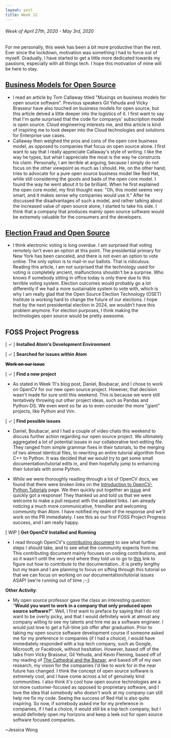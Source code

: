 ```yaml
---
layout: post
title: Week 12
---
```


###### Week of April 27th, 2020 - May 3rd, 2020 

For me personally, this week has been a bit more productive than the rest. Ever since the lockdown, motivation was something I had to force out of myself. Gradually, I have started to get a little more dedicated towards my passions, especially with all things tech. I hope this motivation of mine will be here to stay.

## [Business Models for Open Source](https://spot.livejournal.com/327801.html)

- I read an article by Tom Callaway titled "Musings on business models for open source software". Previous speakers Gil Yehuda and Vicky Brasseur have also touched on business models for open source, but this article delved a little deeper into the logistics of it. I first want to say that I'm quite surprised that the code for companys' subscription model is open source. Cloud engineering interests me, and this article is kind of inspiring me to look deeper into the Cloud technologies and solutions for Enterprise use cases. 
- Callaway then weighed the pros and cons of the open core business model, as opposed to companies that focus on open source alone. I first want to say that I really appreciate Callaway's style of writing. I like the way he types, but what I appreciate the most is the way he constructs his claim. Personally, I am terrible at arguing, because I simply do not focus on the other viewpoint as much as I should. He, on the other hand, tries to advocate for a pure open source business model like Red Hat, while still considering the goods and bads of the open core model. I found the way he went about it to be brilliant. When he first explained the open core model, my first thought was: "Oh, this model seems very smart, and it makes sense why companies would use it." After he discussed the disadvantages of such a model, and rather talking about the increased value of open source alone, I started to take his side. I think that a company that produces mainly open source software would be extremely valuable for the consumers and the developers.

## [Election Fraud and Open Source](https://opensource.com/article/19/9/voting-fraud-open-source-solution?)

- I think electronic voting is long overdue. I am surprised that voting remotely isn't even an option at this point. The presidential primary for New York has been canceled, and there is not even an option to vote online. The only option is to mail-in our ballots. That is ridiculous. Reading this article, I am not surprised that the technology used for voting is completely ancient, malfunctions shouldn't be a surprise. Who knows if somebody sitting in office today is only there due to this terrible voting system. Election outcomes would probably go a lot differently if we had a more sustainable system to vote with, which is why I am really glad that the Open Source Election Technology (OSET) Institute is working hard to change the future of our elections. I hope that by the next presidential election in 2024, we wouldn't have this problem anymore. For election purposes, I think making the technologies open source would be pretty awesome.

## FOSS Project Progress

[ ✓ ] **Installed Atom's Development Environment** 

[ ✓ ] **Searched for issues within Atom**

~~**Work on our issue**~~

[ ✓ ] **Find a new project**

- As stated in Week 11's blog post, Daniel, Boubacar, and I chose to work on OpenCV for our new open source project. However, that decision wasn't made for sure until this weekend. This is because we were still tentatively throwing out other project ideas, such as Pandas and Python-DS. We even went so far as to even consider the more "giant" projects, like Python and Vim. 

[ ✓ ] **Find possible issues**

- Daniel, Boubacar, and I had a couple of video chats this weekend to discuss further action regarding our open source project. We ultimately aggregated a lot of potential issues in our collaborative text-editing file. They ranged from simple grammar fixes in their tutorials, to the merging of two almost identical files, to rewriting an entire tutorial algorithm from C++ to Python. It was decided that we would try to get some small documentation/tutorial edits in, and then hopefully jump to enhancing their tutorials with some Python. 

- While we were thoroughly reading through a lot of OpenCV docs, we found that there were broken links on the [Introduction to OpenCV-Python Tutorials](https://docs.opencv.org/master/d0/de3/tutorial_py_intro.html) page. We then quickly put together an [issue](https://github.com/opencv/opencv/issues/17212) and quickly got a response! They thanked us and told us that we were welcome to make a pull request with the updated links. I am already noticing a much more communicative, friendlier and welcoming community than Atom. I have notified my team of the response and we'll work on the PR immediately. I see this as our first FOSS Project Progress success, and I am really happy.

[ WIP ] **Get OpenCV Installed and Running**

- I read through OpenCV's [contributing document](https://github.com/opencv/opencv/wiki/How_to_contribute) to see what further steps I should take, and to see what the community expects from me. This contributing document mainly focuses on coding contributions, and so it wasn't until the very end where they told us to go to [this](https://docs.opencv.org/master/d4/db1/tutorial_documentation.html) link to figure out how to contribute to the documentation...It is pretty lengthy but my team and I are planning to focus on sifting through this tutorial so that we can focus on working on our documentation/tutorial issues ASAP! (we're running out of time ;-;)

**Other Activity**: 

- My open source professor gave the class an interesting question: "**Would you want to work in a company that only produced open source software?**". Well, I first want to preface by saying that I do not want to be overly picky, and that I would definitely work at almost any company willing to see my talents and hire me as a software engineer. I would just love to get a full-time job offer after graduation. Prior to taking my open source software development course if someone asked me for my preference in companies (if I had a choice), I would have immediately responded with a top tech company, such as Google, Microsoft, or Facebook, without hesitation. However, based off of the talks from Vicky Brasseur, Gil Yehuda, and Kevin Fleming, based off of my reading of [The Cathedral and the Bazaar](http://www.catb.org/~esr/writings/cathedral-bazaar/cathedral-bazaar/index.html), and based off of my own research, my vision for the companies I'd like to work for in the near future has changed. I think the concept of open source software is extremely cool, and I have come across a lot of genuinely kind communities. I also think it's cool how open source technologies are a lot more customer-focused as opposed to proprietary software, and I love the idea that somebody who doesn't work at my company can still help me fix my code. Seeing the success of Red Hat is also quite inspiring. So now, if somebody asked me for my preference in companies, if I had a choice, it would still be a top tech company, but I would definitely open my horizons and keep a leek out for open source software focused companies.

~Jessica Wong